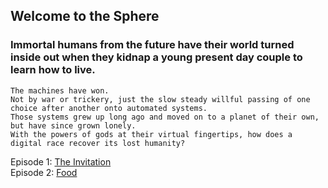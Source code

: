 ## Welcome to the Sphere
### Immortal humans from the future have their world turned inside out when they kidnap a young present day couple to learn how to live.
```
The machines have won.
Not by war or trickery, just the slow steady willful passing of one choice after another onto automated systems. 
Those systems grew up long ago and moved on to a planet of their own, but have since grown lonely.
With the powers of gods at their virtual fingertips, how does a digital race recover its lost humanity?
```

Episode 1: [The Invitation](pilot.html)  
Episode 2: [Food](s01e02.html)